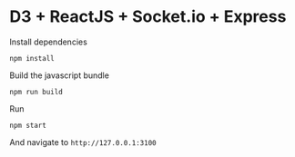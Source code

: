 # D3 + ReactJS + Socket.io + Express

Install dependencies

    npm install

Build the javascript bundle
	
    npm run build

Run

    npm start

And navigate to `http://127.0.0.1:3100`
